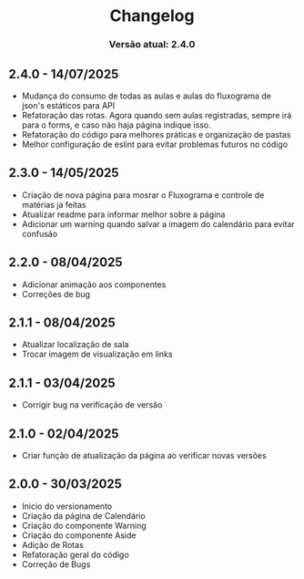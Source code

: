 <div align="center">

# Changelog

### Versão atual: 2.4.0

</div>

## 2.4.0 - 14/07/2025

- Mudança do consumo de todas as aulas e aulas do fluxograma de json's estáticos para API
- Refatoração das rotas. Agora quando sem aulas registradas, sempre irá para o forms, e caso não haja página indique isso.
- Refatoração do código para melhores práticas e organização de pastas
- Melhor configuração de eslint para evitar problemas futuros no código

## 2.3.0 - 14/05/2025

- Criação de nova página para mosrar o Fluxograma e controle de matérias ja feitas
- Atualizar readme para informar melhor sobre a página
- Adicionar um warning quando salvar a imagem do calendário para evitar confusão

## 2.2.0 - 08/04/2025

- Adicionar animação aos componentes
- Correções de bug

## 2.1.1 - 08/04/2025

- Atualizar localização de sala
- Trocar imagem de visualização em links

## 2.1.1 - 03/04/2025

- Corrigir bug na verificação de versão

## 2.1.0 - 02/04/2025

- Criar função de atualização da página ao verificar novas versões

## 2.0.0 - 30/03/2025

- Inicio do versionamento
- Criação da página de Calendário
- Criação do componente Warning
- Criação do componente Aside
- Adição de Rotas
- Refatoração geral do código
- Correção de Bugs
